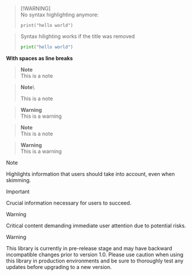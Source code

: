 > [!WARNING]\
> No syntax highlighting anymore:
> 
> ```python\
> print("hello world")
> ```

> Syntax hilighting works if the title was removed
> ```python
> print("hello world")
> ```


**With spaces as line breaks**

> **Note**  
> This is a note

> **Note**\
> 
> This is a note

> **Warning**  
> This is a warning

> **Note**\
> This is a note

> **Warning**\
> This is a warning

> [!NOTE]  
> Highlights information that users should take into account, even when skimming.

> [!IMPORTANT]  
> Crucial information necessary for users to succeed.

> [!WARNING]  
> Critical content demanding immediate user attention due to potential risks.

> [!WARNING]
> This library is currently in pre-release stage and may have backward
> incompatible changes prior to version 1.0. Please use caution when using this
> library in production environments and be sure to thoroughly test any updates
> before upgrading to a new version.
